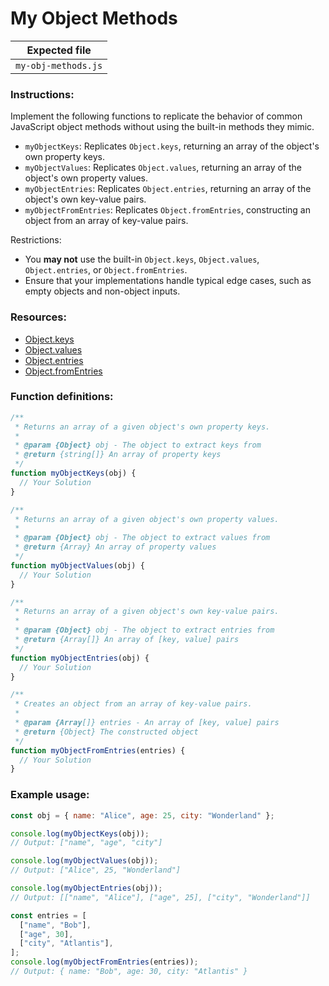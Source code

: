 # My Object Methods

| Expected file       |
| ------------------- |
| `my-obj-methods.js` |

### Instructions:

Implement the following functions to replicate the behavior of common JavaScript object methods without using the built-in methods they mimic.

- `myObjectKeys`: Replicates `Object.keys`, returning an array of the object's own property keys.
- `myObjectValues`: Replicates `Object.values`, returning an array of the object's own property values.
- `myObjectEntries`: Replicates `Object.entries`, returning an array of the object's own key-value pairs.
- `myObjectFromEntries`: Replicates `Object.fromEntries`, constructing an object from an array of key-value pairs.

Restrictions:

- You **may not** use the built-in `Object.keys`, `Object.values`, `Object.entries`, or `Object.fromEntries`.
- Ensure that your implementations handle typical edge cases, such as empty objects and non-object inputs.

### Resources:

- [Object.keys](https://developer.mozilla.org/en-US/docs/Web/JavaScript/Reference/Global_Objects/Object/keys)
- [Object.values](https://developer.mozilla.org/en-US/docs/Web/JavaScript/Reference/Global_Objects/Object/values)
- [Object.entries](https://developer.mozilla.org/en-US/docs/Web/JavaScript/Reference/Global_Objects/Object/entries)
- [Object.fromEntries](https://developer.mozilla.org/en-US/docs/Web/JavaScript/Reference/Global_Objects/Object/fromEntries)

### Function definitions:

```js
/**
 * Returns an array of a given object's own property keys.
 *
 * @param {Object} obj - The object to extract keys from
 * @return {string[]} An array of property keys
 */
function myObjectKeys(obj) {
  // Your Solution
}

/**
 * Returns an array of a given object's own property values.
 *
 * @param {Object} obj - The object to extract values from
 * @return {Array} An array of property values
 */
function myObjectValues(obj) {
  // Your Solution
}

/**
 * Returns an array of a given object's own key-value pairs.
 *
 * @param {Object} obj - The object to extract entries from
 * @return {Array[]} An array of [key, value] pairs
 */
function myObjectEntries(obj) {
  // Your Solution
}

/**
 * Creates an object from an array of key-value pairs.
 *
 * @param {Array[]} entries - An array of [key, value] pairs
 * @return {Object} The constructed object
 */
function myObjectFromEntries(entries) {
  // Your Solution
}
```

### Example usage:

```js
const obj = { name: "Alice", age: 25, city: "Wonderland" };

console.log(myObjectKeys(obj));
// Output: ["name", "age", "city"]

console.log(myObjectValues(obj));
// Output: ["Alice", 25, "Wonderland"]

console.log(myObjectEntries(obj));
// Output: [["name", "Alice"], ["age", 25], ["city", "Wonderland"]]

const entries = [
  ["name", "Bob"],
  ["age", 30],
  ["city", "Atlantis"],
];
console.log(myObjectFromEntries(entries));
// Output: { name: "Bob", age: 30, city: "Atlantis" }
```
